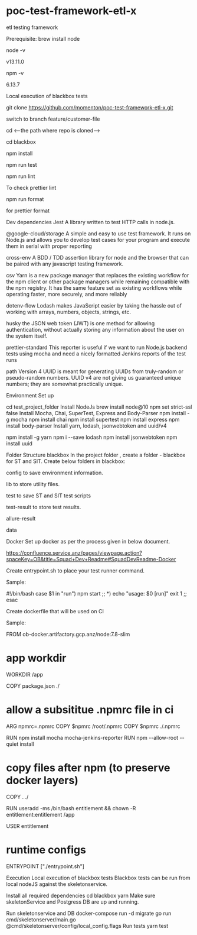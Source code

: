 # poc-test-framework-etl-x
etl testing framework 

Prerequisite:
brew install node

node -v

v13.11.0

npm -v

6.13.7

Local execution of blackbox tests

git clone https://github.com/momenton/poc-test-framework-etl-x.git

switch to branch feature/customer-file 


cd <--the path where repo is cloned-->

cd blackbox

npm install

npm run test

npm run lint

To check prettier lint 

npm run format

for prettier format

Dev dependencies
Jest
   A library written to test HTTP calls in node.js. 

@google-cloud/storage
  A simple and easy to use test framework. It runs on Node.js and allows you to develop test cases for your program and execute them in serial with proper reporting

cross-env
  A BDD / TDD assertion library for node and the browser that can be paired with any javascript testing framework.

csv 
  Yarn is a new package manager that replaces the existing workflow for the npm client or other package managers while remaining compatible with the npm registry. It has the same feature set as existing workflows while operating faster, more securely, and more reliably

dotenv-flow
  Lodash makes JavaScript easier by taking the hassle out of working with arrays, numbers, objects, strings, etc.

husky 
  the JSON web token (JWT) is one method for allowing authentication, without actually storing any information about the user on the system itself.

prettier-standard
  This reporter is useful if we want to run Node.js backend tests using mocha and need a nicely formatted Jenkins reports of the test runs

path
  Version 4 UUID is meant for generating UUIDs from truly-random or pseudo-random numbers. UUID v4 are not giving us guaranteed unique numbers; they are somewhat practically unique.





Environment Set up


cd test_project_folder
Install NodeJs
brew install node@10
npm set strict-ssl false
Install Mocha, Chai, SuperTest, Express and Body-Parser
npm install -g mocha
npm install chai
npm install supertest
npm install express
npm install body-parser
Install yarn, lodash, jsonwebtoken and uuid/v4 




npm install -g yarn
npm i --save lodash
npm install jsonwebtoken
npm install uuid


Folder Structure
blackbox 
  In the project folder , create a folder - blackbox for ST and SIT. Create below folders in blackbox:

config 
  to save environment information.

lib 
  to store utility files.

test 
  to save ST and SIT test scripts

test-result 
  to store test results.

allure-result

data





Docker
Set up docker as per the process given in below document.

https://confluence.service.anz/pages/viewpage.action?spaceKey=OB&title=Squad+Dev+Readme#SquadDevReadme-Docker

Create entrypoint.sh to place your test runner command.

Sample:

#!/bin/bash
case $1 in
  "run")
    npm start
    ;;
  *)
    echo "usage: $0 [run]"
    exit 1
    ;;
esac




Create dockerfile that will be used on CI

Sample:

FROM ob-docker.artifactory.gcp.anz/node:7.8-slim
 
 
# app workdir
WORKDIR /app
 
COPY package.json ./
 
# allow a subsititue .npmrc file in ci
ARG npmrc=.npmrc
COPY $npmrc /root/.npmrc
COPY $npmrc ./.npmrc
 
RUN npm install mocha mocha-jenkins-reporter
RUN npm --allow-root --quiet install
 
# copy files after npm (to preserve docker layers)
COPY . ./
 
RUN useradd -ms /bin/bash entitlement && chown -R entitlement:entitlement /app
 
USER entitlement
 
# runtime configs
ENTRYPOINT ["./entrypoint.sh"]




Execution
Local execution of blackbox tests
Blackbox tests can be run from local nodeJS against the skeletonservice.

Install all required dependencies
cd blackbox
yarn
Make sure skeletonService and Postgress DB are up and running.

Run skeletonservice and DB
docker-compose run -d migrate
go run cmd/skeletonserver/main.go @cmd/skeletonserver/config/local_config.flags
Run tests
yarn test


